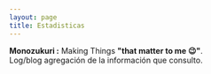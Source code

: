 ```yaml
---
layout: page
title: Estadisticas
---
```


<div class="message">
    <strong> Monozukuri :</strong> Making Things <strong>"that matter to me 😉"</strong>. <br/>
    Log/blog agregación de la información que consulto.
</div>